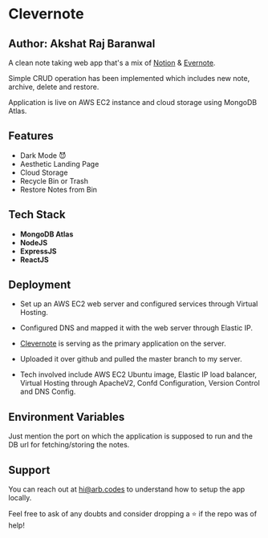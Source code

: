 
# Clevernote
## Author: Akshat Raj Baranwal

A clean note taking web app that's a mix of [Notion](https://notion.so/) & [Evernote](https://evernote.com/). 

Simple CRUD operation has been implemented which includes new note, archive, delete and restore.

Application is live on AWS EC2 instance and cloud storage using MongoDB Atlas.


## Features

- Dark Mode 😈
- Aesthetic Landing Page
- Cloud Storage
- Recycle Bin or Trash
- Restore Notes from Bin


  
## Tech Stack

- **MongoDB Atlas** 
- **NodeJS** 
- **ExpressJS** 
- **ReactJS** 

  
## Deployment

 
- Set up an AWS EC2 web server and configured services through Virtual Hosting. 

- Configured DNS and mapped it with the web server through Elastic IP. 

- [Clevernote](clevernote.arb.codes) is serving as the primary application on the server.

- Uploaded it over github and pulled the master branch to my server. 

- Tech involved include AWS EC2 Ubuntu image, Elastic IP load balancer, Virtual Hosting through ApacheV2, Confd Configuration, Version Control and DNS Config.
## Environment Variables

Just mention the port on which the application is supposed to run
and the DB url for fetching/storing the notes.
## Support

You can reach out at hi@arb.codes to understand how to setup the app locally.

Feel free to ask of any doubts and consider dropping a ⭐ if the repo was of help!
  
